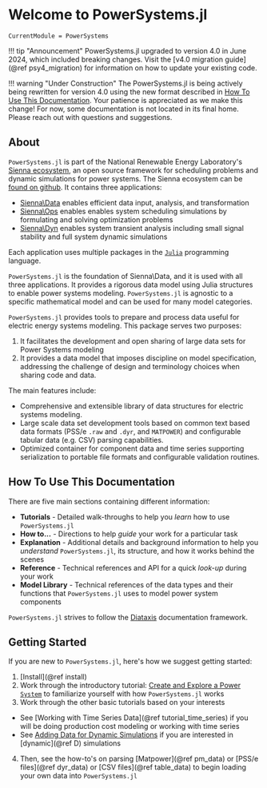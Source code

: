 # Welcome to PowerSystems.jl

```@meta
CurrentModule = PowerSystems
```

!!! tip "Announcement"
    PowerSystems.jl upgraded to version 4.0 in June 2024, which included breaking changes.
    Visit the [v4.0 migration guide](@ref psy4_migration) for information on
    how to update your existing code.

!!! warning "Under Construction"
    The PowerSystems.jl is being actively being rewritten for version 4.0 using the new
    format described in [How To Use This Documentation](@ref). Your patience is appreciated
    as we make this change! For now, some documentation is not located in its final home.
    Please reach out with questions and suggestions.

## About

`PowerSystems.jl` is part of the National Renewable Energy Laboratory's
[Sienna ecosystem](https://www.nrel.gov/analysis/sienna.html), an open source framework for
scheduling problems and dynamic simulations for power systems. The Sienna ecosystem can be
[found on github](https://github.com/NREL-Sienna/Sienna). It contains three applications:
- [Sienna\Data](https://github.com/NREL-Sienna/Sienna?tab=readme-ov-file#siennadata) enables
    efficient data input, analysis, and transformation
- [Sienna\Ops](https://github.com/NREL-Sienna/Sienna?tab=readme-ov-file#siennaops) enables
    enables system scheduling simulations by formulating and solving optimization problems
- [Sienna\Dyn](https://github.com/NREL-Sienna/Sienna?tab=readme-ov-file#siennadyn) enables
    system transient analysis including small signal stability and full system dynamic
    simulations

Each application uses multiple packages in the [`Julia`](http://www.julialang.org)
programming language.

`PowerSystems.jl` is the foundation of Sienna\Data, and it is used with all three
applications. It provides a rigorous
data model using Julia structures to enable power systems modeling. `PowerSystems.jl` is
agnostic to a specific mathematical model and can be used for many model categories.

`PowerSystems.jl` provides tools to prepare and process data useful
for electric energy systems modeling. This package serves two purposes:

1. It facilitates the development and open sharing of large data sets for Power Systems modeling
2. It provides a data model that imposes discipline on model specification, addressing the challenge of design and terminology choices when sharing code and data.

The main features include:

- Comprehensive and extensible library of data structures for electric systems modeling.
- Large scale data set development tools based on common text based data formats
  (PSS/e `.raw` and `.dyr`, and `MATPOWER`) and configurable tabular data (e.g. CSV)
  parsing capabilities.
- Optimized container for component data and time series supporting serialization to
  portable file formats and configurable validation routines.

## How To Use This Documentation

There are five main sections containing different information:

- **Tutorials** - Detailed walk-throughs to help you *learn* how to use
    `PowerSystems.jl`
- **How to...** - Directions to help *guide* your work for a particular task
- **Explanation** - Additional details and background information to help you *understand*
    `PowerSystems.jl`, its structure, and how it works behind the scenes
- **Reference** - Technical references and API for a quick *look-up* during your work
- **Model Library** - Technical references of the data types and their functions that
    `PowerSystems.jl` uses to model power system components

`PowerSystems.jl` strives to follow the [Diataxis](https://diataxis.fr/) documentation
framework.

## Getting Started

If you are new to `PowerSystems.jl`, here's how we suggest getting started:
1. [Install](@ref install)
2. Work through the introductory tutorial: [Create and Explore a Power `System`](@ref) to
    familiarize yourself with how `PowerSystems.jl` works
3. Work through the other basic tutorials based on your interests
  - See [Working with Time Series Data](@ref tutorial_time_series) if you will be doing
      production cost modeling or working with time series
  - See [Adding Data for Dynamic Simulations](@ref)
      if you are interested in [dynamic](@ref D) simulations
4. Then, see the how-to's on parsing [Matpower](@ref pm_data) or [PSS/e files](@ref dyr_data) or
    [CSV files](@ref table_data) to begin loading your own data into `PowerSystems.jl`
